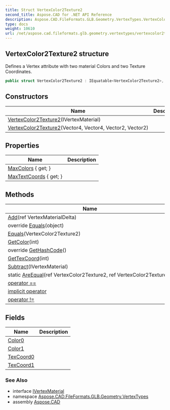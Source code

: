 ```yaml
---
title: Struct VertexColor2Texture2
second_title: Aspose.CAD for .NET API Reference
description: Aspose.CAD.FileFormats.GLB.Geometry.VertexTypes.VertexColor2Texture2 struct. Defines a Vertex attribute with two material Colors and two Texture Coordinates
type: docs
weight: 10610
url: /net/aspose.cad.fileformats.glb.geometry.vertextypes/vertexcolor2texture2/
---
```

## VertexColor2Texture2 structure

Defines a Vertex attribute with two material Colors and two Texture Coordinates.

```csharp
public struct VertexColor2Texture2 : IEquatable<VertexColor2Texture2>, IVertexMaterial
```

## Constructors

| Name | Description |
| --- | --- |
| [VertexColor2Texture2](vertexcolor2texture2/#constructor)(IVertexMaterial) |  |
| [VertexColor2Texture2](vertexcolor2texture2/#constructor_1)(Vector4, Vector4, Vector2, Vector2) |  |

## Properties

| Name | Description |
| --- | --- |
| [MaxColors](../../aspose.cad.fileformats.glb.geometry.vertextypes/vertexcolor2texture2/maxcolors/) { get; } |  |
| [MaxTextCoords](../../aspose.cad.fileformats.glb.geometry.vertextypes/vertexcolor2texture2/maxtextcoords/) { get; } |  |

## Methods

| Name | Description |
| --- | --- |
| [Add](../../aspose.cad.fileformats.glb.geometry.vertextypes/vertexcolor2texture2/add/)(ref VertexMaterialDelta) |  |
| override [Equals](../../aspose.cad.fileformats.glb.geometry.vertextypes/vertexcolor2texture2/equals/#equals_1)(object) |  |
| [Equals](../../aspose.cad.fileformats.glb.geometry.vertextypes/vertexcolor2texture2/equals/#equals)(VertexColor2Texture2) |  |
| [GetColor](../../aspose.cad.fileformats.glb.geometry.vertextypes/vertexcolor2texture2/getcolor/)(int) |  |
| override [GetHashCode](../../aspose.cad.fileformats.glb.geometry.vertextypes/vertexcolor2texture2/gethashcode/)() |  |
| [GetTexCoord](../../aspose.cad.fileformats.glb.geometry.vertextypes/vertexcolor2texture2/gettexcoord/)(int) |  |
| [Subtract](../../aspose.cad.fileformats.glb.geometry.vertextypes/vertexcolor2texture2/subtract/)(IVertexMaterial) |  |
| static [AreEqual](../../aspose.cad.fileformats.glb.geometry.vertextypes/vertexcolor2texture2/areequal/)(ref VertexColor2Texture2, ref VertexColor2Texture2) |  |
| [operator ==](../../aspose.cad.fileformats.glb.geometry.vertextypes/vertexcolor2texture2/op_equality/) |  |
| [implicit operator](../../aspose.cad.fileformats.glb.geometry.vertextypes/vertexcolor2texture2/op_implicit/) |  |
| [operator !=](../../aspose.cad.fileformats.glb.geometry.vertextypes/vertexcolor2texture2/op_inequality/) |  |

## Fields

| Name | Description |
| --- | --- |
| [Color0](../../aspose.cad.fileformats.glb.geometry.vertextypes/vertexcolor2texture2/color0/) |  |
| [Color1](../../aspose.cad.fileformats.glb.geometry.vertextypes/vertexcolor2texture2/color1/) |  |
| [TexCoord0](../../aspose.cad.fileformats.glb.geometry.vertextypes/vertexcolor2texture2/texcoord0/) |  |
| [TexCoord1](../../aspose.cad.fileformats.glb.geometry.vertextypes/vertexcolor2texture2/texcoord1/) |  |

### See Also

* interface [IVertexMaterial](../ivertexmaterial/)
* namespace [Aspose.CAD.FileFormats.GLB.Geometry.VertexTypes](../../aspose.cad.fileformats.glb.geometry.vertextypes/)
* assembly [Aspose.CAD](../../)


